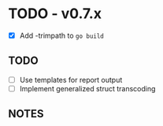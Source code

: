# TODO - v0.7.x

- [x] Add -trimpath to `go build`

## TODO

- [ ] Use templates for report output
- [ ] Implement generalized struct transcoding

## NOTES